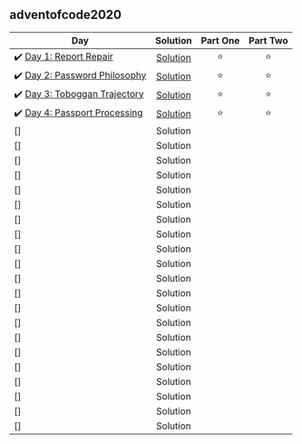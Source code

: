 ## adventofcode2020

| Day | Solution | Part One | Part Two | 
|---|:---:|:---:|:---:|
|✔️ [Day 1: Report Repair](https://adventofcode.com/2020/day/1) | [Solution](https://github.com/tvigg/adventofcode2020/tree/main/day1) | ⭐️ | ⭐️ |
|✔️ [Day 2: Password Philosophy](https://adventofcode.com/2020/day/2) | [Solution](https://github.com/tvigg/adventofcode2020/tree/main/day2) | ⭐️ | ⭐️ |
|✔️ [Day 3: Toboggan Trajectory](https://adventofcode.com/2020/day/3) | [Solution](https://github.com/tvigg/adventofcode2020/tree/main/day3)  | ⭐️ | ⭐️ |
|✔️ [Day 4: Passport Processing](https://adventofcode.com/2020/day/4) | [Solution](https://github.com/tvigg/adventofcode2020/tree/main/day4) |  ⭐️ |  ⭐️ |
| [] |  Solution  |  |  |
| [] |  Solution  |  |  |
| [] |  Solution  |  |  |
| [] |  Solution  |  |  |
| [] |  Solution  |  |  |
| [] |  Solution  |  |  |
| [] |  Solution  |  |  |
| [] |  Solution  |  |  |
| [] |  Solution  |  |  |
| [] |  Solution  |  |  |
| [] |  Solution  |  |  |
| [] |  Solution  |  |  |
| [] |  Solution  |  |  |
| [] |  Solution  |  |  |
| [] |  Solution  |  |  |
| [] |  Solution  |  |  |
| [] |  Solution  |  |  |
| [] |  Solution  |  |  |
| [] |  Solution  |  |  |
| [] |  Solution  |  |  |
| [] |  Solution  |  |  |
